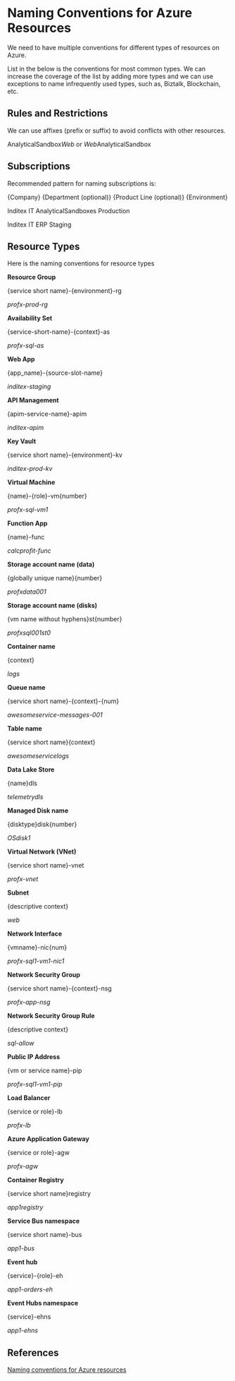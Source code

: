 # Naming Conventions for Azure Resources

We need to have multiple conventions for different types of resources on Azure.

List in the below is the conventions for most common types. We can increase the coverage of the list by adding more types and we can use exceptions to name infrequently used types, such as, Biztalk, Blockchain, etc.

## Rules and Restrictions

We can use affixes (prefix or suffix) to avoid conflicts with other resources.

AnalyticalSandbox*Web* or *Web*AnalyticalSandbox

## Subscriptions

Recommended pattern for naming subscriptions is:

{Company} {Department (optional)} {Product Line (optional)} {Environment}

Inditex IT AnalyticalSandboxes Production

Inditex IT ERP Staging

## Resource Types

Here is the naming conventions for resource types

**Resource Group**

{service short name}-{environment}-rg

*profx-prod-rg*

**Availability Set**

{service-short-name}-{context}-as

*profx-sql-as*

**Web App**

{app_name}-{source-slot-name}

*inditex-staging*

**API Management**

{apim-service-name}-apim

*inditex-apim*

**Key Vault**

{service short name}-{environment}-kv

*inditex-prod-kv*

**Virtual Machine**

{name}-{role}-vm{number}

*profx-sql-vm1*

**Function App**

{name}-func

*calcprofit-func*

**Storage account name (data)**

{globally unique name}{number}

*profxdata001*

**Storage account name (disks)**

{vm name without hyphens}st{number}

*profxsql001st0*

**Container name**

{context}

*logs*

**Queue name**

{service short name}-{context}-{num}

*awesomeservice-messages-001*

**Table name**

{service short name}{context}

*awesomeservicelogs*

**Data Lake Store**

{name}dls

*telemetrydls*

**Managed Disk name**

{disktype}disk{number}

*OSdisk1*

**Virtual Network (VNet)**

{service short name}-vnet

*profx-vnet*

**Subnet**

{descriptive context}

*web*

**Network Interface**

{vmname}-nic{num}

*profx-sql1-vm1-nic1*

**Network Security Group**

{service short name}-{context}-nsg

*profx-app-nsg*

**Network Security Group Rule**

{descriptive context}

*sql-allow*

**Public IP Address**

{vm or service name}-pip

*profx-sql1-vm1-pip*

**Load Balancer**

{service or role}-lb

*profx-lb*

**Azure Application Gateway**

{service or role}-agw

*profx-agw*

**Container Registry**

{service short name}registry

*app1registry*

**Service Bus namespace**

{service short name}-bus

*app1-bus*

**Event hub**

{service}-{role}-eh

*app1-orders-eh*

**Event Hubs namespace**

{service}-ehns

*app1-ehns*

## References

[Naming conventions for Azure resources](https://docs.microsoft.com/en-us/azure/architecture/best-practices/naming-conventions)
